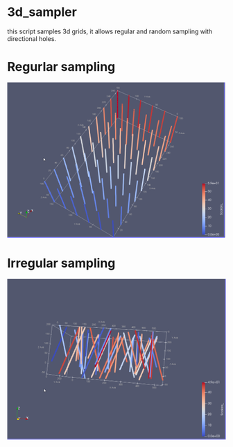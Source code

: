 # 3d_sampler
this script samples 3d grids, it allows regular and random sampling with directional holes.
# Regurlar sampling
![Regular sampling.](regular.png?raw=true "Regular sampling")
# Irregular sampling
![Irregular sampling](irregular.png?raw=true "Irregular sampling")

